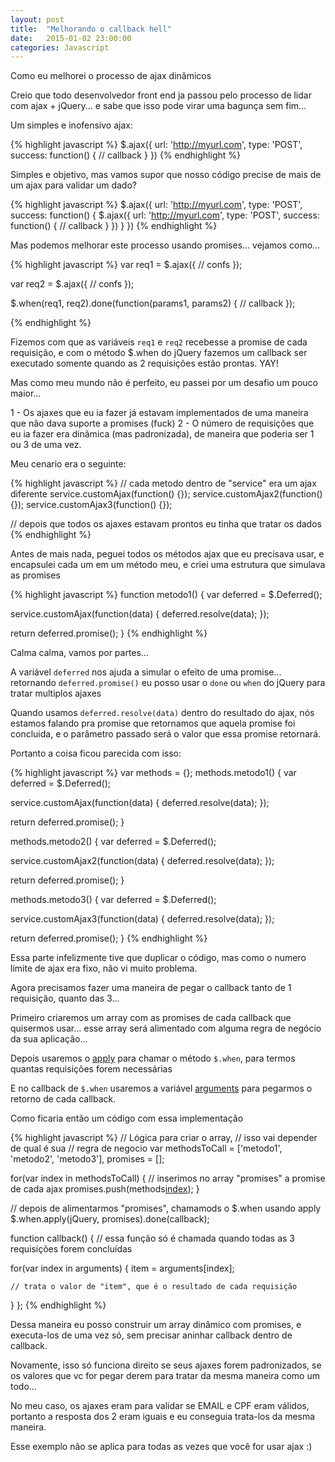 ```yaml
---
layout: post
title:  "Melhorando o callback hell"
date:   2015-01-02 23:00:00
categories: Javascript
---
```


Como eu melhorei o processo de ajax dinâmicos

Creio que todo desenvolvedor front end ja passou pelo processo de lidar com ajax + jQuery... e sabe que isso pode virar uma bagunça sem fim...

Um simples e inofensivo ajax:

{% highlight javascript %}
$.ajax({
  url: 'http://myurl.com',
  type: 'POST',
  success: function() {
    // callback
  }
})
{% endhighlight %}

Simples e objetivo, mas vamos supor que nosso código precise de mais de um ajax para validar um dado?

{% highlight javascript %}
$.ajax({
  url: 'http://myurl.com',
  type: 'POST',
  success: function() {
    $.ajax({
      url: 'http://myurl.com',
      type: 'POST',
      success: function() {
        // callback
      }
    })
  }
})
{% endhighlight %}

Mas podemos melhorar este processo usando promises... vejamos como...

{% highlight javascript %}
var req1 = $.ajax({
  // confs
});

var req2 = $.ajax({
  // confs
});

$.when(req1, req2).done(function(params1, params2) {
  // callback
});

{% endhighlight %}

Fizemos com que as variáveis `req1` e `req2` recebesse a promise de cada requisição, e com o método $.when do jQuery fazemos um callback ser executado somente quando as 2 requisições estão prontas. YAY!


Mas como meu mundo não é perfeito, eu passei por um desafio um pouco maior...

1 - Os ajaxes que eu ia fazer já estavam implementados de uma maneira que não dava suporte a promises (fuck)
2 - O número de requisições que eu ia fazer era dinâmica (mas padronizada), de maneira que poderia ser 1 ou 3 de uma vez.

Meu cenario era o seguinte:

{% highlight javascript %}
// cada metodo dentro de "service" era um ajax diferente
service.customAjax(function() {});
service.customAjax2(function() {});
service.customAjax3(function() {});

// depois que todos os ajaxes estavam prontos eu tinha que tratar os dados
{% endhighlight %}

Antes de mais nada, peguei todos os métodos ajax que eu precisava usar, e encapsulei cada um em um método meu, e criei uma estrutura que simulava as promises

{% highlight javascript %}
function metodo1() {
  var deferred = $.Deferred();

  service.customAjax(function(data) {
    deferred.resolve(data);
  });

  return deferred.promise();
}
{% endhighlight %}

Calma calma, vamos por partes...

A variável `deferred` nos ajuda a simular o efeito de uma promise... retornando `deferred.promise()` eu posso usar o `done` ou `when` do jQuery para tratar multiplos ajaxes

Quando usamos `deferred.resolve(data)` dentro do resultado do ajax, nós estamos falando pra promise que retornamos que aquela promise foi concluida, e o parâmetro passado será o valor que essa promise retornará.

Portanto a coisa ficou parecida com isso:

{% highlight javascript %}
var methods = {};
methods.metodo1() {
  var deferred = $.Deferred();

  service.customAjax(function(data) {
    deferred.resolve(data);
  });

  return deferred.promise();
}

methods.metodo2() {
  var deferred = $.Deferred();

  service.customAjax2(function(data) {
    deferred.resolve(data);
  });

  return deferred.promise();
}

methods.metodo3() {
  var deferred = $.Deferred();

  service.customAjax3(function(data) {
    deferred.resolve(data);
  });

  return deferred.promise();
}
{% endhighlight %}

Essa parte infelizmente tive que duplicar o código, mas como o numero limite de ajax era fixo, não vi muito problema.

Agora precisamos fazer uma maneira de pegar o callback tanto de 1 requisição, quanto das 3...

Primeiro criaremos um array com as promises de cada callback que quisermos usar... esse array será alimentado com alguma regra de negócio da sua aplicação...

Depois usaremos o [apply](http://mauriciosoares.co/blog/javascript/2015/01/02/como-funciona-o-call-e-o-apply.html) para chamar o método `$.when`, para termos quantas requisições forem necessárias

E no callback de `$.when` usaremos a variável [arguments](http://mauriciosoares.co/blog/javascript/2015/01/02/dicas-sobre-javascript.html) para pegarmos o retorno de cada callback.

Como ficaria então um código com essa implementação

{% highlight javascript %}
// Lógica para criar o array,
// isso vai depender de qual é sua
// regra de negocio
var methodsToCall = ['metodo1', 'metodo2', 'metodo3'],
  promises = [];

for(var index in methodsToCall) {
  // inserimos no array "promises" a promise de cada ajax
  promises.push(methods[index]());
}

// depois de alimentarmos "promises", chamamods o $.when usando apply
$.when.apply(jQuery, promises).done(callback);

function callback() {
  // essa função só é chamada quando todas as 3 requisições forem concluídas

  for(var index in arguments) {
    item = arguments[index];

    // trata o valor de "item", que é o resultado de cada requisição
  }
};
{% endhighlight %}

Dessa maneira eu posso construir um array dinâmico com promises, e executa-los de uma vez só, sem precisar aninhar callback dentro de callback.

Novamente, isso só funciona direito se seus ajaxes forem padronizados, se os valores que vc for pegar derem para tratar da mesma maneira como um todo...

No meu caso, os ajaxes eram para validar se EMAIL e CPF eram válidos, portanto a resposta dos 2 eram iguais e eu conseguia trata-los da mesma maneira.

Esse exemplo não se aplica para todas as vezes que você for usar ajax :)
